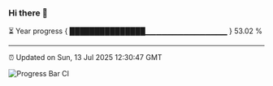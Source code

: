 ### Hi there 👋

⏳ Year progress { ███████████████▁▁▁▁▁▁▁▁▁▁▁▁▁▁▁ } 53.02 %

---

⏰ Updated on Sun, 13 Jul 2025 12:30:47 GMT

![Progress Bar CI](https://github.com/liununu/liununu/workflows/Progress%20Bar%20CI/badge.svg)
